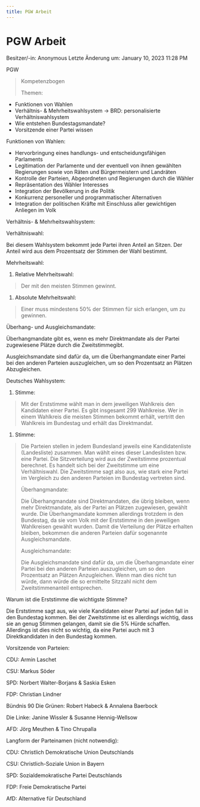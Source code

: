 ```yaml
---
title: PGW Arbeit
---
```

# PGW Arbeit

Besitzer/-in: Anonymous
Letzte Änderung um: January 10, 2023 11:28 PM

PGW

> Kompetenzbogen
> 
> 
> Themen:
> 
- Funktionen von Wahlen
- Verhältnis- & Mehrheitswahlsystem → BRD: personalisierte Verhältniswahlsystem
- Wie entstehen Bundestagsmandate?
- Vorsitzende einer Partei wissen

Funktionen von Wahlen:

- Hervorbringung eines handlungs- und entscheidungsfähigen Parlaments
- Legitimation der Parlamente und der eventuell von ihnen gewählten Regierungen sowie von Räten und Bürgermeistern und Landräten
- Kontrolle der Parteien, Abgeordneten und Regierungen durch die Wähler
- Repräsentation des Wähler Interesses
- Integration der Bevölkerung in die Politik
- Konkurrenz personeller und programmatischer Alternativen
- Integration der politischen Kräfte mit Einschluss aller gewichtigen Anliegen im Volk

Verhältnis- & Mehrheitswahlsystem:

Verhältniswahl:

Bei diesem Wahlsystem bekommt jede Partei ihren Anteil an Sitzen. Der Anteil wird aus dem Prozentsatz der Stimmen der Wahl bestimmt.

Mehrheitswahl:

1. Relative Mehrheitswahl:

> Der mit den meisten Stimmen gewinnt.
> 
1. Absolute Mehrheitswahl:

> Einer muss mindestens 50% der Stimmen für sich erlangen, um zu gewinnen.
> 

Überhang- und Ausgleichsmandate:

Überhangmandate gibt es, wenn es mehr Direktmandate als der Partei zugewiesene Plätze durch die Zweitstimmegibt.

Ausgleichsmandate sind dafür da, um die Überhangmandate einer Partei bei den anderen Parteien auszugleichen, um so den Prozentsatz an Plätzen Abzugleichen.

Deutsches Wahlsystem:

1. Stimme:

> Mit der Erststimme wählt man in dem jeweiligen Wahlkreis den Kandidaten einer Partei. Es gibt insgesamt 299 Wahlkreise. Wer in einem Wahlkreis die meisten Stimmen bekommt erhält, vertritt den Wahlkreis im Bundestag und erhält das Direktmandat.
> 
1. Stimme:

> Die Parteien stellen in jedem Bundesland jeweils eine Kandidatenliste (Landesliste) zusammen. Man wählt eines dieser Landeslisten bzw. eine Partei. Die Sitzverteilung wird aus der Zweitstimme prozentual berechnet. Es handelt sich bei der Zweitstimme um eine Verhältniswahl. Die Zweitstimme sagt also aus, wie stark eine Partei im Vergleich zu den anderen Parteien im Bundestag vertreten sind.
> 
> 
> Überhangmandate:
> 
> Die Überhangmandate sind Direktmandaten, die übrig bleiben, wenn mehr Direktmandate, als der Partei an Plätzen zugewiesen, gewählt wurde. Die Überhangmandate kommen allerdings trotzdem in den Bundestag, da sie vom Volk mit der Erststimme in den jeweiligen Wahlkreisen gewählt wurden. Damit die Verteilung der Plätze erhalten bleiben, bekommen die anderen Parteien dafür sogenannte Ausgleichsmandate.
> 
> Ausgleichsmandate:
> 
> Die Ausgleichsmandate sind dafür da, um die Überhangmandate einer Partei bei den anderen Parteien auszugleichen, um so den Prozentsatz an Plätzen Anzugleichen. Wenn man dies nicht tun würde, dann würde die so ermittelte Sitzzahl nicht dem Zweitstimmenanteil entsprechen.
> 

Warum ist die Erststimme die wichtigste Stimme?

Die Erststimme sagt aus, wie viele Kandidaten einer Partei auf jeden fall in den Bundestag kommen. Bei der Zweitstimme ist es allerdings wichtig, dass sie an genug Stimmen gelangen, damit sie die 5% Hürde schaffen. Allerdings ist dies nicht so wichtig, da eine Partei auch mit 3 Direktkandidaten in den Bundestag kommen.

Vorsitzende von Parteien:

CDU: Armin Laschet

CSU: Markus Söder

SPD: Norbert Walter-Borjans & Saskia Esken

FDP: Christian Lindner

Bündnis 90 Die Grünen: Robert Habeck & Annalena Baerbock

Die Linke: Janine Wissler & Susanne Hennig-Wellsow

AFD: Jörg Meuthen & Tino Chrupalla

Langform der Parteinamen (nicht notwendig):

CDU: Christlich Demokratische Union Deutschlands

CSU: Christlich-Soziale Union in Bayern

SPD: Sozialdemokratische Partei Deutschlands

FDP: Freie Demokratische Partei

AfD: Alternative für Deutschland
